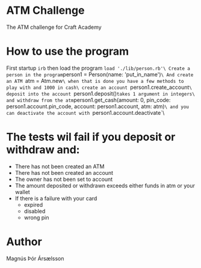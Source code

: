 # ATM Challenge
The ATM challenge for Craft Academy

# How to use the program
First startup ` irb ` then load the program ` load './lib/person.rb'\
Create a person in the program `person1 = Person(name: 'put_in_name')`\
And create an ATM `atm = Atm.new`\
when that is done you have a few methods to play with and 1000 in cash\
create an account `person1.create_account`\
deposit into the account `person1.deposit()` takes 1 argument in integers\
and withdraw from the atm `person1.get_cash(amount: 0, pin_code: person1.account.pin_code, account: person1.account, atm: atm)`\
and you can deactivate the account with `person1.account.deactivate`\

# The tests wil fail if you deposit or withdraw and:

- There has not been created an ATM
- There has not been created an account
- The owner has not been set to account
- The amount deposited or withdrawn exceeds either funds in atm or your wallet
- If there is a failure with your card
  - expired
  - disabled
  - wrong pin


# Author
Magnús Þór Ársælsson
